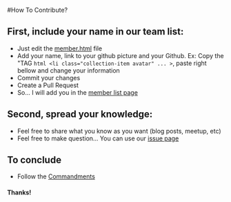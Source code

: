 #How To Contribute?

## First, include your name in our team list:
* Just edit the [member.html](https://github.com/cloud-360/cloud-360.github.io/blob/master/members.html) file 
* Add your name, link to your github picture and your Github. Ex: Copy the "TAG ```html <li class="collection-item avatar" ... >```, paste right bellow and change your information
* Commit your changes
* Create a Pull Request
* So... I will add you in the [member list page](http://cloud-360.github.io/members.html)

## Second, spread your knowledge:
* Feel free to share what you know as you want (blog posts, meetup, etc)
* Feel free to make question... You can use our [issue page](https://github.com/cloud-360/cloud-360.github.io/issues)

## To conclude
* Follow the [Commandments](http://cloud-360.github.io/index.html#intro)

#### Thanks!
